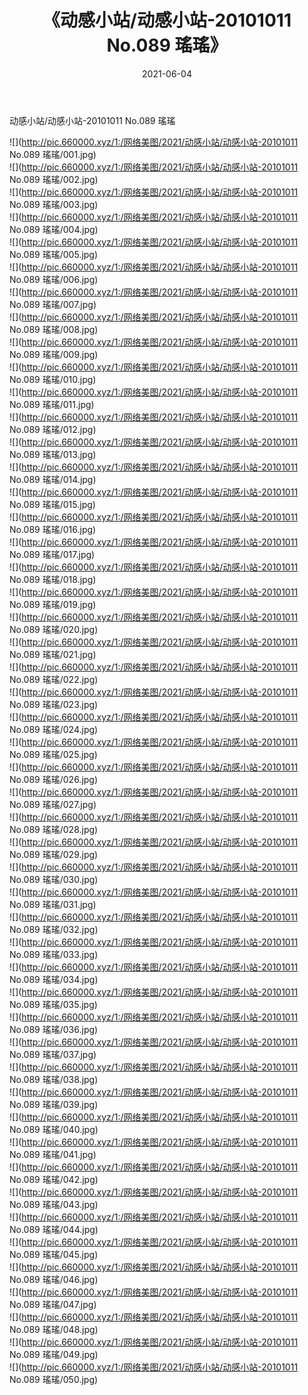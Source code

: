 ﻿---
layout: post
title:  《动感小站/动感小站-20101011 No.089 瑤瑤》
date:   2021-06-04
img: http://pic.660000.xyz/1:/网络美图/2021/动感小站/动感小站-20101011 No.089 瑤瑤/000.jpg
categories: [美女, 清纯, 唯美]
---

动感小站/动感小站-20101011 No.089 瑤瑤

 ![](http://pic.660000.xyz/1:/网络美图/2021/动感小站/动感小站-20101011 No.089 瑤瑤/001.jpg) <br>![](http://pic.660000.xyz/1:/网络美图/2021/动感小站/动感小站-20101011 No.089 瑤瑤/002.jpg) <br>![](http://pic.660000.xyz/1:/网络美图/2021/动感小站/动感小站-20101011 No.089 瑤瑤/003.jpg) <br>![](http://pic.660000.xyz/1:/网络美图/2021/动感小站/动感小站-20101011 No.089 瑤瑤/004.jpg) <br>![](http://pic.660000.xyz/1:/网络美图/2021/动感小站/动感小站-20101011 No.089 瑤瑤/005.jpg) <br>![](http://pic.660000.xyz/1:/网络美图/2021/动感小站/动感小站-20101011 No.089 瑤瑤/006.jpg) <br>![](http://pic.660000.xyz/1:/网络美图/2021/动感小站/动感小站-20101011 No.089 瑤瑤/007.jpg) <br>![](http://pic.660000.xyz/1:/网络美图/2021/动感小站/动感小站-20101011 No.089 瑤瑤/008.jpg) <br>![](http://pic.660000.xyz/1:/网络美图/2021/动感小站/动感小站-20101011 No.089 瑤瑤/009.jpg) <br>![](http://pic.660000.xyz/1:/网络美图/2021/动感小站/动感小站-20101011 No.089 瑤瑤/010.jpg) <br>![](http://pic.660000.xyz/1:/网络美图/2021/动感小站/动感小站-20101011 No.089 瑤瑤/011.jpg) <br>![](http://pic.660000.xyz/1:/网络美图/2021/动感小站/动感小站-20101011 No.089 瑤瑤/012.jpg) <br>![](http://pic.660000.xyz/1:/网络美图/2021/动感小站/动感小站-20101011 No.089 瑤瑤/013.jpg) <br>![](http://pic.660000.xyz/1:/网络美图/2021/动感小站/动感小站-20101011 No.089 瑤瑤/014.jpg) <br>![](http://pic.660000.xyz/1:/网络美图/2021/动感小站/动感小站-20101011 No.089 瑤瑤/015.jpg) <br>![](http://pic.660000.xyz/1:/网络美图/2021/动感小站/动感小站-20101011 No.089 瑤瑤/016.jpg) <br>![](http://pic.660000.xyz/1:/网络美图/2021/动感小站/动感小站-20101011 No.089 瑤瑤/017.jpg) <br>![](http://pic.660000.xyz/1:/网络美图/2021/动感小站/动感小站-20101011 No.089 瑤瑤/018.jpg) <br>![](http://pic.660000.xyz/1:/网络美图/2021/动感小站/动感小站-20101011 No.089 瑤瑤/019.jpg) <br>![](http://pic.660000.xyz/1:/网络美图/2021/动感小站/动感小站-20101011 No.089 瑤瑤/020.jpg) <br>![](http://pic.660000.xyz/1:/网络美图/2021/动感小站/动感小站-20101011 No.089 瑤瑤/021.jpg) <br>![](http://pic.660000.xyz/1:/网络美图/2021/动感小站/动感小站-20101011 No.089 瑤瑤/022.jpg) <br>![](http://pic.660000.xyz/1:/网络美图/2021/动感小站/动感小站-20101011 No.089 瑤瑤/023.jpg) <br>![](http://pic.660000.xyz/1:/网络美图/2021/动感小站/动感小站-20101011 No.089 瑤瑤/024.jpg) <br>![](http://pic.660000.xyz/1:/网络美图/2021/动感小站/动感小站-20101011 No.089 瑤瑤/025.jpg) <br>![](http://pic.660000.xyz/1:/网络美图/2021/动感小站/动感小站-20101011 No.089 瑤瑤/026.jpg) <br>![](http://pic.660000.xyz/1:/网络美图/2021/动感小站/动感小站-20101011 No.089 瑤瑤/027.jpg) <br>![](http://pic.660000.xyz/1:/网络美图/2021/动感小站/动感小站-20101011 No.089 瑤瑤/028.jpg) <br>![](http://pic.660000.xyz/1:/网络美图/2021/动感小站/动感小站-20101011 No.089 瑤瑤/029.jpg) <br>![](http://pic.660000.xyz/1:/网络美图/2021/动感小站/动感小站-20101011 No.089 瑤瑤/030.jpg) <br>![](http://pic.660000.xyz/1:/网络美图/2021/动感小站/动感小站-20101011 No.089 瑤瑤/031.jpg) <br>![](http://pic.660000.xyz/1:/网络美图/2021/动感小站/动感小站-20101011 No.089 瑤瑤/032.jpg) <br>![](http://pic.660000.xyz/1:/网络美图/2021/动感小站/动感小站-20101011 No.089 瑤瑤/033.jpg) <br>![](http://pic.660000.xyz/1:/网络美图/2021/动感小站/动感小站-20101011 No.089 瑤瑤/034.jpg) <br>![](http://pic.660000.xyz/1:/网络美图/2021/动感小站/动感小站-20101011 No.089 瑤瑤/035.jpg) <br>![](http://pic.660000.xyz/1:/网络美图/2021/动感小站/动感小站-20101011 No.089 瑤瑤/036.jpg) <br>![](http://pic.660000.xyz/1:/网络美图/2021/动感小站/动感小站-20101011 No.089 瑤瑤/037.jpg) <br>![](http://pic.660000.xyz/1:/网络美图/2021/动感小站/动感小站-20101011 No.089 瑤瑤/038.jpg) <br>![](http://pic.660000.xyz/1:/网络美图/2021/动感小站/动感小站-20101011 No.089 瑤瑤/039.jpg) <br>![](http://pic.660000.xyz/1:/网络美图/2021/动感小站/动感小站-20101011 No.089 瑤瑤/040.jpg) <br>![](http://pic.660000.xyz/1:/网络美图/2021/动感小站/动感小站-20101011 No.089 瑤瑤/041.jpg) <br>![](http://pic.660000.xyz/1:/网络美图/2021/动感小站/动感小站-20101011 No.089 瑤瑤/042.jpg) <br>![](http://pic.660000.xyz/1:/网络美图/2021/动感小站/动感小站-20101011 No.089 瑤瑤/043.jpg) <br>![](http://pic.660000.xyz/1:/网络美图/2021/动感小站/动感小站-20101011 No.089 瑤瑤/044.jpg) <br>![](http://pic.660000.xyz/1:/网络美图/2021/动感小站/动感小站-20101011 No.089 瑤瑤/045.jpg) <br>![](http://pic.660000.xyz/1:/网络美图/2021/动感小站/动感小站-20101011 No.089 瑤瑤/046.jpg) <br>![](http://pic.660000.xyz/1:/网络美图/2021/动感小站/动感小站-20101011 No.089 瑤瑤/047.jpg) <br>![](http://pic.660000.xyz/1:/网络美图/2021/动感小站/动感小站-20101011 No.089 瑤瑤/048.jpg) <br>![](http://pic.660000.xyz/1:/网络美图/2021/动感小站/动感小站-20101011 No.089 瑤瑤/049.jpg) <br>![](http://pic.660000.xyz/1:/网络美图/2021/动感小站/动感小站-20101011 No.089 瑤瑤/050.jpg) <br>